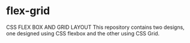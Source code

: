# flex-grid
CSS FLEX BOX AND GRID LAYOUT 
This repository contains two designs, one designed using CSS flexbox and the other using CSS Grid.


